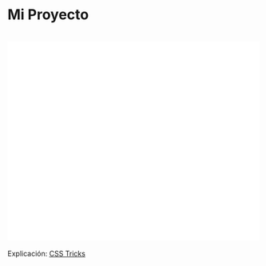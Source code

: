 # Mi Proyecto

<div align="center">
	<br>
	<a href="https://github.com/Daniel0611CN/Daniel0611CN/blame/main/prueba.svg">
		<picture>
		  <source media="(min-width: 720px)" srcset="prueba.svg">
		  <img src="prueba.svg" width="800" height="400" alt="Click to see the source">
		</picture>
	</a>
	<br>
</div>

Explicación: [CSS Tricks](https://css-tricks.com/custom-styles-in-github-readmes/)

